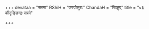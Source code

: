 +++
devataa = "सरमा"
RShiH = "पणयोसुराः"
ChandaH = "त्रिष्टुप्"
title = "०३ कीदृङ्ङिन्द्रः सरमे"

+++
